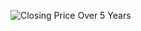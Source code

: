 

![Closing Price Over 5 Years](https://raw.githubusercontent.com/rhettoria/-market-risk-analytics-/main/graphs/close_price_5years.png)



